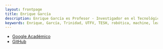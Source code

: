 ```yaml
---
layout: frontpage
title: Enrique García
description: Enrique García es Profesor - Investigador en el Tecnológico de Estudios Superiores de Huixquilucan.
keywords: Enrique, García, Trinidad, UTFV, TESH, robótica, machine, learning
---
```


<div class="navbar">
  <div class="navbar-inner">
      <ul class="nav">
          <li><a href="https://scholar.google.com/citations?user=l7jVmF8AAAAJ&hl=es">Google Académico</a></li>
          <li><a href="https://github.com/enriGarcia">GitHub</a></li>
      </ul>
  </div>
</div>

